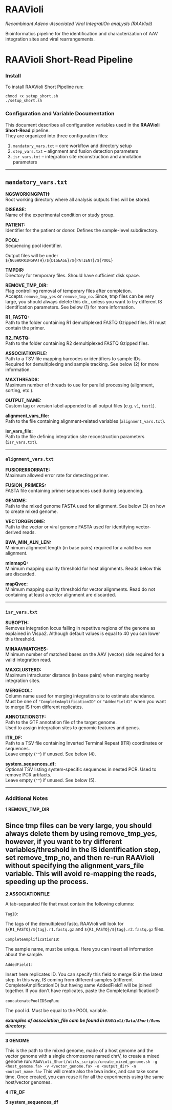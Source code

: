 # RAAVioli
_Recombinant Adeno-Associated Viral IntegratiOn anaLysIs (RAAVIoli)_

Bioinformatics pipeline for the identification and characterization of AAV integration sites and viral rearrangements.

# RAAVioli Short-Read Pipeline  
### Install
To install RAAVioli Short Pipeline run:
```
chmod +x setup_short.sh
./setup_short.sh
```
### Configuration and Variable Documentation

This document describes all configuration variables used in the **RAAVioli Short-Read** pipeline.  
They are organized into three configuration files:

1. `mandatory_vars.txt` – core workflow and directory setup  
2. `step_vars.txt` – alignment and fusion detection parameters  
3. `isr_vars.txt` – integration site reconstruction and annotation parameters  

---

## `mandatory_vars.txt`
**NGSWORKINGPATH:**  
Root working directory where all analysis outputs files will be stored.

**DISEASE:**  
Name of the experimental condition or study group. 

**PATIENT:**  
Identifier for the patient or donor. Defines the sample-level subdirectory.

**POOL:**  
Sequencing pool identifier. 

Output files will be under `${NGSWORKINGPATH}/${DISEASE}/${PATIENT}/${POOL}`

**TMPDIR:**  
Directory for temporary files. Should have sufficient disk space.

**REMOVE_TMP_DIR:**  
Flag controlling removal of temporary files after completion.  
Accepts `remove_tmp_yes` or `remove_tmp_no`.
Since, tmp files can be very large, you should always delete this dir., unless you want to try different 
IS identification parameters. See below (1) for more information.


**R1_FASTQ:**  
Path to the folder containing R1 demultiplexed FASTQ Gzipped files. R1 must contain the primer.

**R2_FASTQ:**  
Path to the folder containing R2 demultiplexed FASTQ Gzipped files.

**ASSOCIATIONFILE:**  
Path to a TSV file mapping barcodes or identifiers to sample IDs.  
Required for demultiplexing and sample tracking. See below (2) for more information.

**MAXTHREADS:**  
Maximum number of threads to use for parallel processing (alignment, sorting, etc.).

**OUTPUT_NAME:**  
Custom tag or version label appended to all output files (e.g. `v1`, `test1`).

**alignment_vars_file:**  
Path to the file containing alignment-related variables (`alignment_vars.txt`).

**isr_vars_file:**  
Path to the file defining integration site reconstruction parameters (`isr_vars.txt`).

---

### `alignment_vars.txt`

**FUSIORERRORRATE:**  
Maximum allowed error rate for detecting primer.

**FUSION_PRIMERS:**  
FASTA file containing primer sequences used during sequencing.

**GENOME:**  
Path to the mixed genome FASTA used for alignment. See below (3) on how to create mixed genome.

**VECTORGENOME:**  
Path to the vector or viral genome FASTA used for identifying vector-derived reads.

**BWA_MIN_ALN_LEN:**  
Minimum alignment length (in base pairs) required for a valid `bwa mem` alignment.

**minmapQ:**  
Minimum mapping quality threshold for host alignments. Reads below this are discarded.

**mapQvec:**  
Minimum mapping quality threshold for vector alignments. 
Read do not containing at least a vector alignment are discarded.

---

### `isr_vars.txt`

**SUBOPTH:**  
Removes integration locus falling in repetitve regions of the genome as explained in Vispa2. 
Although default values is equal to 40 you can lower this threshold.

**MINAAVMATCHES:**  
Minimum number of matched bases on the AAV (vector) side required for a valid integration read.

**MAXCLUSTERD:**  
Maximum intracluster distance (in base pairs) when merging nearby integration sites.

**MERGECOL:**  
Column name used for merging integration site to estimate abundance.  
Must be one of `"CompleteAmplificationID"` or `"AddedField1"` when you want to merge IS from different replicates.

**ANNOTATIONGTF:**  
Path to the GTF annotation file of the target genome.  
Used to assign integration sites to genomic features and genes.

**ITR_DF:**  
Path to a TSV file containing Inverted Terminal Repeat (ITR) coordinates or sequences.  
Leave empty (`""`) if unused. See below (4).

**system_sequences_df:**  
Optional TSV listing system-specific sequences in nested PCR. Used to remove PCR artifacts.  
Leave empty (`""`) if unused. See below (5).

---

### Additional Notes
**1 REMOVE_TMP_DIR**

Since tmp files can be very large, you should always delete them by using remove_tmp_yes, however, 
if you want to try different variables/threshold in the IS identification step, set remove_tmp_no, and then re-run 
RAAVioli without specifying the alignment_vars_file variable. This will avoid re-mapping the reads, speeding up the process.
---
**2 ASSOCIATIONFILE**

A tab-separated file that must contain the following columns:

`TagID`: 

The tags of the demultiplexd fastq. RAAVioli will look for `${R1_FASTQ}/${tag}.r1.fastq.gz` and 
`${R1_FASTQ}/${tag}.r2.fastq.gz` files.

`CompleteAmplificationID`:

The sample name, must be unique. Here you can insert all information about the sample.

`AddedField1`:

Insert here replicates ID. You can specify this field to merge IS in the latest step. In this way, IS coming from different samples (different CompleteAmplificationID) but having same AddedField1 will be joined together.
If you don't have replicates, paste the CompleteAmplificationID

`concatenatePoolIDSeqRun`:

The pool id. Must be equal to the POOL variable.

***examples of association_file cam be found in `RAAVioli/Data/Short/Runs` directory.***

---

**3 GENOME**

This is the path to the mixed genome, made of a host genome and the vector genome with a single chromosome named chrV, to create a mixed genome run:
`RAAVioli_Short/utils_scripts/create_mixed_genome.sh -g <host_genome.fa> -v <vector_genome.fa> -o <output_dir> -n <output_name.fa>`
This will create also the bwa index, and can take some time. Once created, you can reuse it for all the experiments using the same host/vector genomes.

**4 ITR_DF**

**5 system_sequences_df**

